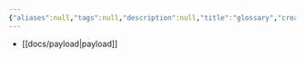```yaml
---
{"aliases":null,"tags":null,"description":null,"title":"glossary","created":"2023-04-23T20:05:09","updated":"2023-07-15T21:33:04","dg-publish":true,"permalink":"/docs/glossary/","dgPassFrontmatter":true}
---
```


- [[docs/payload\|payload]]
